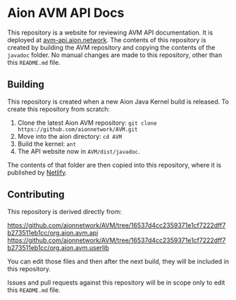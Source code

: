 # Aion AVM API Docs

This repository is a website for reviewing AVM API documentation. It is deployed at [avm-api.aion.network](https://avm-api.aion.network/). The contents of this repository is created by building the AVM repository and copying the contents of the `javadoc` folder. No manual changes are made to this repository, other than this `README.md` file.

## Building

This repository is created when a new Aion Java Kernel build is released. To create this repository from scratch:

1. Clone the latest Aion AVM repository: `git clone https://github.com/aionnetwork/AVM.git`
2. Move into the aion directory: `cd AVM`
3. Build the kernel: `ant`
4. The API website now in `AVM/dist/javadoc`.

The contents of that folder are then copied into this repository, where it is published by [Netlify](https://www.netlify.com/).

## Contributing

This repository is derived directly from:

https://github.com/aionnetwork/AVM/tree/16537d4cc2359371e1cf7222dff7b273511eb1cc/org.aion.avm.api
https://github.com/aionnetwork/AVM/tree/16537d4cc2359371e1cf7222dff7b273511eb1cc/org.aion.avm.userlib

You can edit those files and then after the next build, they will be included in this repository.

Issues and pull requests against this repository will be in scope only to edit this `README.md` file.
